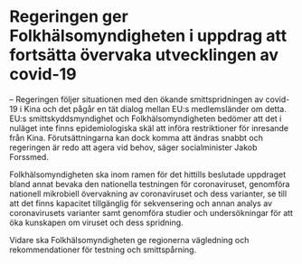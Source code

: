 # Regeringen ger Folkhälsomyndigheten i uppdrag att fortsätta övervaka utvecklingen av covid-19

– Regeringen följer situationen med den ökande smittspridningen av covid-19 i Kina och det pågår en tät dialog mellan EU:s medlemsländer om detta. EU:s smittskyddsmyndighet och Folkhälsomyndigheten bedömer att det i nuläget inte finns epidemiologiska skäl att införa restriktioner för inresande från Kina. Förutsättningarna kan dock komma att ändras snabbt och regeringen är redo att agera vid behov, säger socialminister Jakob Forssmed.

Folkhälsomyndigheten ska inom ramen för det hittills beslutade uppdraget bland annat bevaka den nationella testningen för coronaviruset, genomföra nationell mikrobiell övervakning av coronaviruset och dess varianter, se till att det finns kapacitet tillgänglig för sekvensering och annan analys av coronavirusets varianter samt genomföra studier och undersökningar för att öka kunskapen om viruset och dess spridning.

Vidare ska Folkhälsomyndigheten ge regionerna vägledning och rekommendationer för testning och smittspårning.
